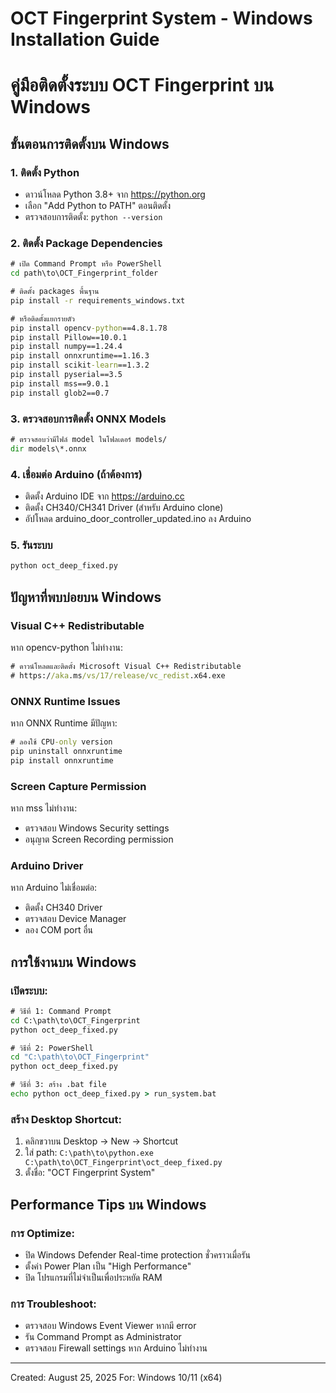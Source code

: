 # OCT Fingerprint System - Windows Installation Guide
# คู่มือติดตั้งระบบ OCT Fingerprint บน Windows

## ขั้นตอนการติดตั้งบน Windows

### 1. ติดตั้ง Python
- ดาวน์โหลด Python 3.8+ จาก https://python.org
- เลือก "Add Python to PATH" ตอนติดตั้ง
- ตรวจสอบการติดตั้ง: `python --version`

### 2. ติดตั้ง Package Dependencies
```cmd
# เปิด Command Prompt หรือ PowerShell
cd path\to\OCT_Fingerprint_folder

# ติดตั้ง packages พื้นฐาน
pip install -r requirements_windows.txt

# หรือติดตั้งแยกรายตัว
pip install opencv-python==4.8.1.78
pip install Pillow==10.0.1
pip install numpy==1.24.4
pip install onnxruntime==1.16.3
pip install scikit-learn==1.3.2
pip install pyserial==3.5
pip install mss==9.0.1
pip install glob2==0.7
```

### 3. ตรวจสอบการติดตั้ง ONNX Models
```cmd
# ตรวจสอบว่ามีไฟล์ model ในโฟลเดอร์ models/
dir models\*.onnx
```

### 4. เชื่อมต่อ Arduino (ถ้าต้องการ)
- ติดตั้ง Arduino IDE จาก https://arduino.cc
- ติดตั้ง CH340/CH341 Driver (สำหรับ Arduino clone)
- อัปโหลด arduino_door_controller_updated.ino ลง Arduino

### 5. รันระบบ
```cmd
python oct_deep_fixed.py
```

## ปัญหาที่พบบ่อยบน Windows

### Visual C++ Redistributable
หาก opencv-python ไม่ทำงาน:
```cmd
# ดาวน์โหลดและติดตั้ง Microsoft Visual C++ Redistributable
# https://aka.ms/vs/17/release/vc_redist.x64.exe
```

### ONNX Runtime Issues
หาก ONNX Runtime มีปัญหา:
```cmd
# ลองใช้ CPU-only version
pip uninstall onnxruntime
pip install onnxruntime
```

### Screen Capture Permission
หาก mss ไม่ทำงาน:
- ตรวจสอบ Windows Security settings
- อนุญาต Screen Recording permission

### Arduino Driver
หาก Arduino ไม่เชื่อมต่อ:
- ติดตั้ง CH340 Driver
- ตรวจสอบ Device Manager
- ลอง COM port อื่น

## การใช้งานบน Windows

### เปิดระบบ:
```cmd
# วิธีที่ 1: Command Prompt
cd C:\path\to\OCT_Fingerprint
python oct_deep_fixed.py

# วิธีที่ 2: PowerShell
cd "C:\path\to\OCT_Fingerprint"
python oct_deep_fixed.py

# วิธีที่ 3: สร้าง .bat file
echo python oct_deep_fixed.py > run_system.bat
```

### สร้าง Desktop Shortcut:
1. คลิกขวาบน Desktop → New → Shortcut
2. ใส่ path: `C:\path\to\python.exe C:\path\to\OCT_Fingerprint\oct_deep_fixed.py`
3. ตั้งชื่อ: "OCT Fingerprint System"

## Performance Tips บน Windows

### การ Optimize:
- ปิด Windows Defender Real-time protection ชั่วคราวเมื่อรัน
- ตั้งค่า Power Plan เป็น "High Performance"
- ปิด โปรแกรมที่ไม่จำเป็นเพื่อประหยัด RAM

### การ Troubleshoot:
- ตรวจสอบ Windows Event Viewer หากมี error
- รัน Command Prompt as Administrator
- ตรวจสอบ Firewall settings หาก Arduino ไม่ทำงาน

---
Created: August 25, 2025
For: Windows 10/11 (x64)
